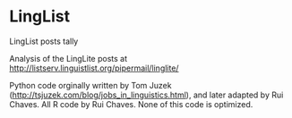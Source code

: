 # LingList
LingList posts tally

Analysis of the LingLite posts at http://listserv.linguistlist.org/pipermail/linglite/

Python code orginally written by Tom Juzek (http://tsjuzek.com/blog/jobs_in_linguistics.html), and later adapted by Rui Chaves.
All R code by Rui Chaves.
None of this code is optimized.
